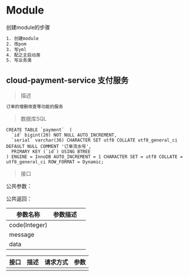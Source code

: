 # Module

创建module的步骤

```tex
1. 创建module
2. 改pom
3. 写yml
4. 配之主启动类
5. 写业务类
```

## cloud-payment-service 支付服务

> 描述

```tex
订单的增删改查等功能的服务
```

> 数据库SQL

```mysql
CREATE TABLE `payment`  (
  `id` bigint(20) NOT NULL AUTO_INCREMENT,
  `serial` varchar(36) CHARACTER SET utf8 COLLATE utf8_general_ci DEFAULT NULL COMMENT '订单流水号',
  PRIMARY KEY (`id`) USING BTREE
) ENGINE = InnoDB AUTO_INCREMENT = 1 CHARACTER SET = utf8 COLLATE = utf8_general_ci ROW_FORMAT = Dynamic;
```

> 接口

公共参数：

公共返回：

| 参数名称      | 参数描述 |      |
| ------------- | -------- | ---- |
| code(Integer) |          |      |
| message       |          |      |
| data          |          |      |



| 接口 | 描述 | 请求方式 | 参数 |
| ---- | ---- | -------- | ---- |
|      |      |          |      |

